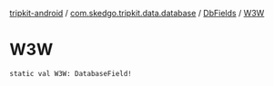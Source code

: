 [tripkit-android](../../index.md) / [com.skedgo.tripkit.data.database](../index.md) / [DbFields](index.md) / [W3W](./-w3-w.md)

# W3W

`static val W3W: DatabaseField!`